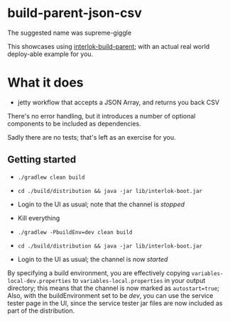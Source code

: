 # build-parent-json-csv

The suggested name was supreme-giggle

This showcases using [interlok-build-parent](https://github.com/adaptris-labs/interlok-build-parent); with an actual real world deploy-able example for you.

# What it does

* jetty workflow that accepts a JSON Array, and returns you back CSV

There's no error handling, but it introduces a number of optional components to be included as dependencies.

Sadly there are no tests; that's left as an exercise for you.

## Getting started

* `./gradlew clean build`
* `cd ./build/distribution && java -jar lib/interlok-boot.jar`
* Login to the UI as usual; note that the channel is _stopped_
* Kill everything

* `./gradlew -PbuildEnv=dev clean build`
* `cd ./build/distribution && java -jar lib/interlok-boot.jar`
* Login to the UI as usual; the channel is now _started_

By specifying a build environment, you are effectively copying `variables-local-dev.properties` to `variables-local.properties` in your output directory; this means that the channel is now marked as `autostart=true`; Also, with the buildEnvironment set to be _dev_, you can use the service tester page in the UI, since the service tester jar files are now included as part of the distribution.

